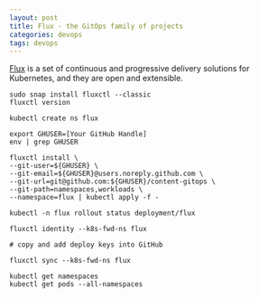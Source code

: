 ```yaml
---
layout: post
title: Flux - the GitOps family of projects
categories: devops
tags: devops
---
```


[Flux](https://fluxcd.io/) is a set of continuous and progressive delivery solutions for Kubernetes, and they are open and extensible.

```
sudo snap install fluxctl --classic
fluxctl version

kubectl create ns flux

export GHUSER=[Your GitHub Handle]
env | grep GHUSER

fluxctl install \
--git-user=${GHUSER} \
--git-email=${GHUSER}@users.noreply.github.com \
--git-url=git@github.com:${GHUSER}/content-gitops \
--git-path=namespaces,workloads \
--namespace=flux | kubectl apply -f -

kubectl -n flux rollout status deployment/flux

fluxctl identity --k8s-fwd-ns flux

# copy and add deploy keys into GitHub

fluxctl sync --k8s-fwd-ns flux

kubectl get namespaces
kubectl get pods --all-namespaces
```
